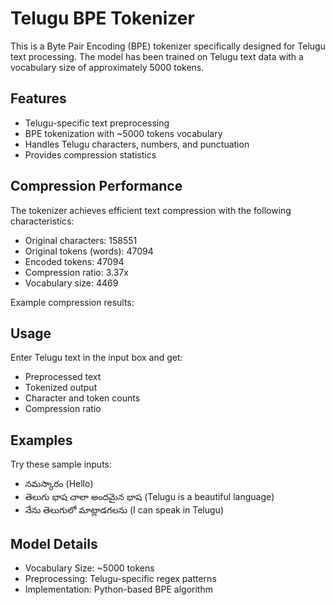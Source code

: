 # Telugu BPE Tokenizer

This is a Byte Pair Encoding (BPE) tokenizer specifically designed for Telugu text processing. The model has been trained on Telugu text data with a vocabulary size of approximately 5000 tokens.

## Features

- Telugu-specific text preprocessing
- BPE tokenization with ~5000 tokens vocabulary
- Handles Telugu characters, numbers, and punctuation
- Provides compression statistics

## Compression Performance

The tokenizer achieves efficient text compression with the following characteristics:
- Original characters: 158551
- Original tokens (words): 47094
- Encoded tokens: 47094
- Compression ratio: 3.37x
- Vocabulary size: 4469

Example compression results:

## Usage

Enter Telugu text in the input box and get:
- Preprocessed text
- Tokenized output
- Character and token counts
- Compression ratio

## Examples

Try these sample inputs:
- నమస్కారం (Hello)
- తెలుగు భాష చాలా అందమైన భాష (Telugu is a beautiful language)
- నేను తెలుగులో మాట్లాడగలను (I can speak in Telugu)

## Model Details

- Vocabulary Size: ~5000 tokens
- Preprocessing: Telugu-specific regex patterns
- Implementation: Python-based BPE algorithm 